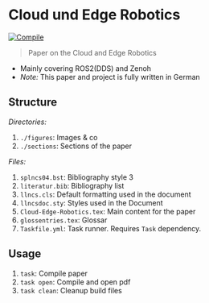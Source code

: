 # Cloud und Edge Robotics

[![Compile](https://github.com/daniel-vera-g/cloud-edge-robotics/actions/workflows/compile.yml/badge.svg)](https://github.com/daniel-vera-g/cloud-edge-robotics/actions/workflows/compile.yml)

> Paper on the Cloud and Edge Robotics

- Mainly covering ROS2(DDS) and Zenoh
- _Note:_ This paper and project is fully written in German

## Structure

_Directories:_

1. `./figures`: Images & co
2. `./sections`: Sections of the paper

_Files:_

1. `splncs04.bst`: Bibliography style 3
2. `literatur.bib`: Bibliography list
3. `llncs.cls`: Default formatting used in the document
4. `llncsdoc.sty`: Styles used in the Document
5. `Cloud-Edge-Robotics.tex`: Main content for the paper
6. `glossentries.tex`: Glossar
7. `Taskfile.yml`: Task runner. Requires `Task` dependency.

## Usage

1. `task`: Compile paper
2. `task open`: Compile and open pdf
3. `task clean`: Cleanup build files
